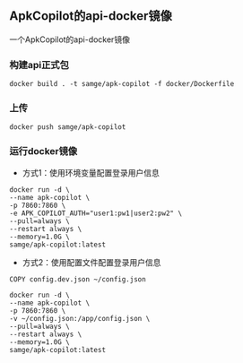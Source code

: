 ## ApkCopilot的api-docker镜像
一个ApkCopilot的api-docker镜像

### 构建api正式包
```shell
docker build . -t samge/apk-copilot -f docker/Dockerfile
```

### 上传
```shell
docker push samge/apk-copilot
```

### 运行docker镜像
- 方式1：使用环境变量配置登录用户信息
```shell
docker run -d \
--name apk-copilot \
-p 7860:7860 \
-e APK_COPILOT_AUTH="user1:pw1|user2:pw2" \
--pull=always \
--restart always \
--memory=1.0G \
samge/apk-copilot:latest
```

- 方式2：使用配置文件配置登录用户信息
```shell
COPY config.dev.json ~/config.json
```
```shell
docker run -d \
--name apk-copilot \
-p 7860:7860 \
-v ~/config.json:/app/config.json \
--pull=always \
--restart always \
--memory=1.0G \
samge/apk-copilot:latest
```